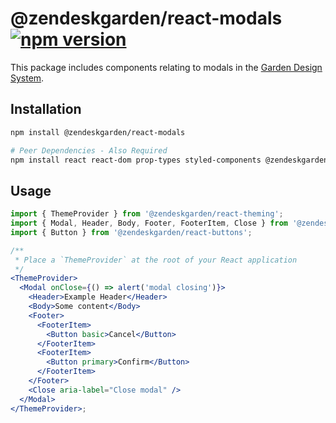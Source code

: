 # @zendeskgarden/react-modals [![npm version][npm version badge]][npm version link]

[npm version badge]: https://flat.badgen.net/npm/v/@zendeskgarden/react-modals
[npm version link]: https://www.npmjs.com/package/@zendeskgarden/react-modals

This package includes components relating to modals in the
[Garden Design System](https://zendeskgarden.github.io/).

## Installation

```sh
npm install @zendeskgarden/react-modals

# Peer Dependencies - Also Required
npm install react react-dom prop-types styled-components @zendeskgarden/react-theming
```

## Usage

```jsx static
import { ThemeProvider } from '@zendeskgarden/react-theming';
import { Modal, Header, Body, Footer, FooterItem, Close } from '@zendeskgarden/react-modals';
import { Button } from '@zendeskgarden/react-buttons';

/**
 * Place a `ThemeProvider` at the root of your React application
 */
<ThemeProvider>
  <Modal onClose={() => alert('modal closing')}>
    <Header>Example Header</Header>
    <Body>Some content</Body>
    <Footer>
      <FooterItem>
        <Button basic>Cancel</Button>
      </FooterItem>
      <FooterItem>
        <Button primary>Confirm</Button>
      </FooterItem>
    </Footer>
    <Close aria-label="Close modal" />
  </Modal>
</ThemeProvider>;
```
